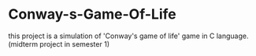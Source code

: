 # Conway-s-Game-Of-Life
this project is a simulation of 'Conway's game of life' game in C language.(midterm project in semester 1)
